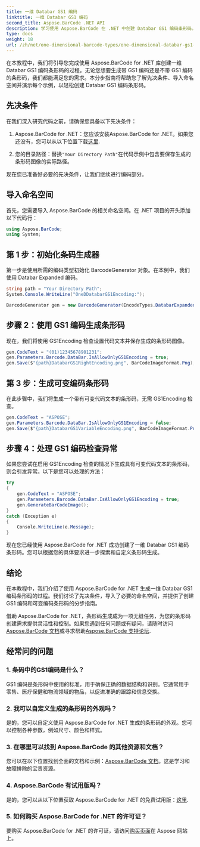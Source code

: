 ```yaml
---
title: 一维 Databar GS1 编码
linktitle: 一维 Databar GS1 编码
second_title: Aspose.BarCode .NET API
description: 学习使用 Aspose.BarCode 在 .NET 中创建 Databar GS1 编码条形码。轻松生成条形码。请遵循我们的分步指南。
type: docs
weight: 18
url: /zh/net/one-dimensional-barcode-types/one-dimensional-databar-gs1-encoding/
---
```


在本教程中，我们将引导您完成使用 Aspose.BarCode for .NET 库创建一维 Databar GS1 编码条形码的过程。无论您想要生成带 GS1 编码还是不带 GS1 编码的条形码，我们都能满足您的需求。本分步指南将帮助您了解先决条件、导入命名空间并演示每个示例，以轻松创建 Databar GS1 编码条形码。

## 先决条件

在我们深入研究代码之前，请确保您具备以下先决条件：

1.  Aspose.BarCode for .NET：您应该安装Aspose.BarCode for .NET。如果您还没有，您可以从以下位置下载[这里](https://releases.aspose.com/barcode/net/).

2. 您的目录路径：替换`"Your Directory Path"`在代码示例中包含要保存生成的条形码图像的实际路径。

现在您已准备好必要的先决条件，让我们继续进行编码部分。

## 导入命名空间

首先，您需要导入 Aspose.BarCode 的相关命名空间。在 .NET 项目的开头添加以下代码行：

```csharp
using Aspose.BarCode;
using System;
```

## 第 1 步：初始化条码生成器

第一步是使用所需的编码类型初始化 BarcodeGenerator 对象。在本例中，我们使用 Databar Expanded 编码。 

```csharp
string path = "Your Directory Path";
System.Console.WriteLine("OneDDatabarGS1Encoding:");

BarcodeGenerator gen = new BarcodeGenerator(EncodeTypes.DatabarExpanded, "");
```

## 步骤 2：使用 GS1 编码生成条形码

现在，我们将使用 GS1Encoding 检查设置代码文本并保存生成的条形码图像。 

```csharp
gen.CodeText = "(01)12345678901231";
gen.Parameters.Barcode.DataBar.IsAllowOnlyGS1Encoding = true;
gen.Save($"{path}DatabarGS1RightEncoding.png", BarCodeImageFormat.Png);
```

## 第 3 步：生成可变编码条形码

在此步骤中，我们将生成一个带有可变代码文本的条形码，无需 GS1Encoding 检查。

```csharp
gen.CodeText = "ASPOSE";
gen.Parameters.Barcode.DataBar.IsAllowOnlyGS1Encoding = false;
gen.Save($"{path}DatabarGS1VariableEncoding.png", BarCodeImageFormat.Png);
```

## 步骤 4：处理 GS1 编码检查异常

如果您尝试在启用 GS1Encoding 检查的情况下生成具有可变代码文本的条形码，则会引发异常。以下是您可以处理的方法：

```csharp
try
{
    gen.CodeText = "ASPOSE";
    gen.Parameters.Barcode.DataBar.IsAllowOnlyGS1Encoding = true;
    gen.GenerateBarCodeImage();
}
catch (Exception e)
{
    Console.WriteLine(e.Message);
}
```

现在您已经使用 Aspose.BarCode for .NET 成功创建了一维 Databar GS1 编码条形码。您可以根据您的具体要求进一步探索和自定义条形码生成。

## 结论

在本教程中，我们介绍了使用 Aspose.BarCode for .NET 生成一维 Databar GS1 编码条形码的过程。我们讨论了先决条件，导入了必要的命名空间，并提供了创建 GS1 编码和可变编码条形码的分步指南。

借助 Aspose.BarCode for .NET，条形码生成成为一项无缝任务，为您的条形码创建需求提供灵活性和控制。如果您遇到任何问题或有疑问，请随时访问[Aspose.BarCode 文档](https://reference.aspose.com/barcode/net/)或寻求帮助[Aspose.BarCode 支持论坛](https://forum.aspose.com/c/barcode/13).

## 经常问的问题

### 1. 条码中的GS1编码是什么？
GS1 编码是条形码中使用的标准，用于确保正确的数据结构和识别。它通常用于零售、医疗保健和物流领域的物品，以促进准确的跟踪和信息交换。

### 2. 我可以自定义生成的条形码的外观吗？
是的，您可以自定义使用 Aspose.BarCode for .NET 生成的条形码的外观。您可以控制各种参数，例如尺寸、颜色和样式。

### 3. 在哪里可以找到 Aspose.BarCode 的其他资源和文档？
您可以在以下位置找到全面的文档和示例：[Aspose.BarCode 文档](https://reference.aspose.com/barcode/net/)。这是学习和故障排除的宝贵资源。

### 4. Aspose.BarCode 有试用版吗？
是的，您可以从以下位置获取 Aspose.BarCode for .NET 的免费试用版：[这里](https://releases.aspose.com/).

### 5. 如何购买 Aspose.BarCode for .NET 的许可证？
要购买 Aspose.BarCode for .NET 的许可证，请访问[购买页面](https://purchase.aspose.com/buy)在 Aspose 网站上。
